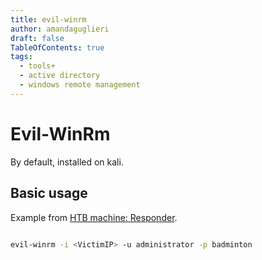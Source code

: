 ```yaml
---
title: evil-winrm 
author: amandaguglieri
draft: false
TableOfContents: true
tags:
  - tools+
  - active directory
  - windows remote management
---
```


# Evil-WinRm

By default, installed on kali.


## Basic usage

Example from [HTB machine: Responder](htb-responder.md).

```bash

evil-winrm -i <VictimIP> -u administrator -p badminton
```



